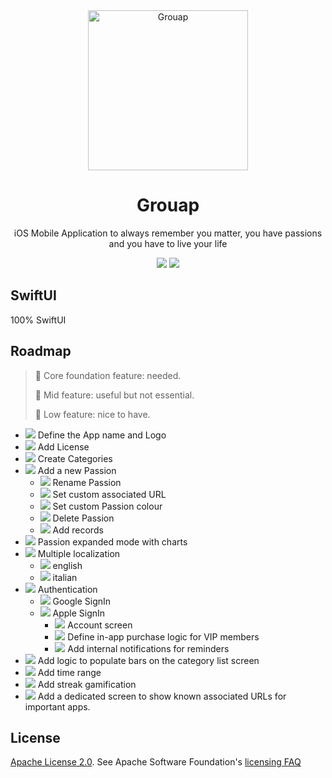 <div align="center">
    <img alt="Grouap" width="256" src="https://github.com/xxZap/FeedYourPassions/assets/5339325/8101e572-8379-41ba-8190-dab8443a600b"/>
</div>
<div align="center">
  <h1>Grouap</h1>
</div>

<div align="center">
iOS Mobile Application to always remember you matter, you have passions and you have to live your life
</div>


<p align="center">
    <img src="https://img.shields.io/badge/iOS-v17-blue"/>
    <a href="https://github.com/xxZap/FeedYourPassions/blob/main/LICENSE">
        <img src="https://img.shields.io/badge/license-apache 2.0-gold"/>
    </a>
</p>

## SwiftUI

100% SwiftUI

## Roadmap

>🔺 Core foundation feature: needed.
>
>🔸 Mid feature: useful but not essential.
>
>🔹 Low feature: nice to have.

- <img src="https://badgen.net/static/🔺/DONE/green"/> Define the App name and Logo
- <img src="https://badgen.net/static/🔺/DONE/green"/> Add License
- <img src="https://badgen.net/static/🔺/DONE/green"/> Create Categories
- <img src="https://badgen.net/static/🔺/DONE/green"/> Add a new Passion
    - <img src="https://badgen.net/static/🔸/DONE/green"/> Rename Passion
    - <img src="https://badgen.net/static/🔺/DONE/green"/> Set custom associated URL
    - <img src="https://badgen.net/static/🔹/DONE/green"/> Set custom Passion colour
    - <img src="https://badgen.net/static/🔺/DONE/green"/> Delete Passion
    - <img src="https://badgen.net/static/🔺/DOING/yellow"/> Add records
- <img src="https://badgen.net/static/🔺/TODO/gray"/> Passion expanded mode with charts
- <img src="https://badgen.net/static/🔸/TODO/gray"/> Multiple localization
    - <img src="https://badgen.net/static/🔸/TODO/gray"/> english
    - <img src="https://badgen.net/static/🔸/TODO/gray"/> italian
- <img src="https://badgen.net/static/🔺/TODO/gray"/> Authentication
    - <img src="https://badgen.net/static/🔺/TODO/gray"/> Google SignIn
    - <img src="https://badgen.net/static/🔺/TODO/gray"/> Apple SignIn
        - <img src="https://badgen.net/static/🔺/TODO/gray"/> Account screen
        - <img src="https://badgen.net/static/🔹/TODO/gray"/> Define in-app purchase logic for VIP members
        - <img src="https://badgen.net/static/🔹/TODO/gray"/> Add internal notifications for reminders
- <img src="https://badgen.net/static/🔸/TODO/gray"/> Add logic to populate bars on the category list screen
- <img src="https://badgen.net/static/🔹/TODO/gray"/> Add time range
- <img src="https://badgen.net/static/🔹/TODO/gray"/> Add streak gamification
- <img src="https://badgen.net/static/🔺/TODO/gray"/> Add a dedicated screen to show known associated URLs for important apps.

## License
[Apache License 2.0][license]. See Apache Software Foundation's [licensing FAQ][licensing-faq]

[license]: LICENSE.txt
[licensing-faq]: https://www.apache.org/licenses/LICENSE-2.0
